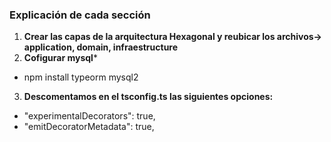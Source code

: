 ### **Explicación de cada sección**

1. **Crear las capas de la arquitectura Hexagonal y reubicar los archivos-> application, domain, infraestructure**
2. **Cofigurar mysql***
 - npm install typeorm mysql2
 3. **Descomentamos en el tsconfig.ts las siguientes opciones:**
 -  "experimentalDecorators": true,
 -  "emitDecoratorMetadata": true, 
